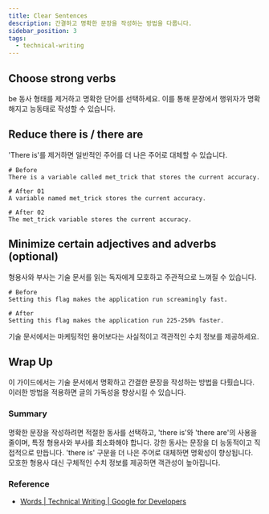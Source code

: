 ```yaml
---
title: Clear Sentences
description: 간결하고 명확한 문장을 작성하는 방법을 다룹니다.
sidebar_position: 3
tags:
  - technical-writing
---
```


## Choose strong verbs

be 동사 형태를 제거하고 명확한 단어를 선택하세요. 이를 통해 문장에서 행위자가 명확해지고 능동태로 작성할 수 있습니다.

## Reduce there is / there are

'There is'를 제거하면 일반적인 주어를 더 나은 주어로 대체할 수 있습니다.

```
# Before
There is a variable called met_trick that stores the current accuracy.

# After 01
A variable named met_trick stores the current accuracy.

# After 02
The met_trick variable stores the current accuracy.
```

## Minimize certain adjectives and adverbs (optional)

형용사와 부사는 기술 문서를 읽는 독자에게 모호하고 주관적으로 느껴질 수 있습니다.

```
# Before
Setting this flag makes the application run screamingly fast.

# After
Setting this flag makes the application run 225-250% faster.
```

기술 문서에서는 마케팅적인 용어보다는 사실적이고 객관적인 수치 정보를 제공하세요.

## Wrap Up

이 가이드에서는 기술 문서에서 명확하고 간결한 문장을 작성하는 방법을 다뤘습니다. 이러한 방법을 적용하면 글의 가독성을 향상시킬 수 있습니다.

### Summary

명확한 문장을 작성하려면 적절한 동사를 선택하고, 'there is'와 'there are'의 사용을 줄이며, 특정 형용사와 부사를 최소화해야 합니다. 강한 동사는 문장을 더 능동적이고 직접적으로 만듭니다. 'there is' 구문을 더 나은 주어로 대체하면 명확성이 향상됩니다. 모호한 형용사 대신 구체적인 수치 정보를 제공하면 객관성이 높아집니다.

### Reference

- [Words | Technical Writing | Google for Developers](https://developers.google.com/tech-writing/one/words)

```

```

